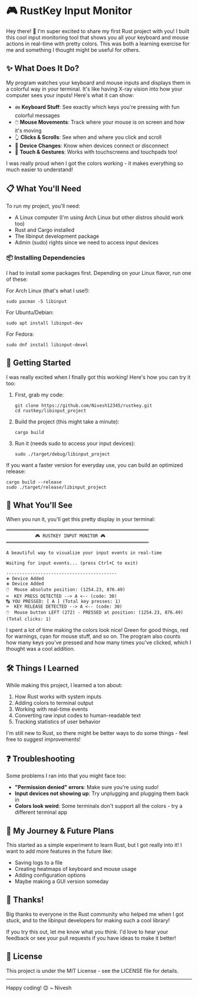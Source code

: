 # 🎮 RustKey Input Monitor

Hey there! 👋 I'm super excited to share my first Rust project with you! I built this cool input monitoring tool that shows you all your keyboard and mouse actions in real-time with pretty colors. This was both a learning exercise for me and something I thought might be useful for others.

## ✨ What Does It Do?

My program watches your keyboard and mouse inputs and displays them in a colorful way in your terminal. It's like having X-ray vision into how your computer sees your inputs! Here's what it can show:

- 🖮 **Keyboard Stuff**: See exactly which keys you're pressing with fun colorful messages
- 🖱️ **Mouse Movements**: Track where your mouse is on screen and how it's moving
- 👆 **Clicks & Scrolls**: See when and where you click and scroll
- 📱 **Device Changes**: Know when devices connect or disconnect
- 👐 **Touch & Gestures**: Works with touchscreens and touchpads too!

I was really proud when I got the colors working - it makes everything so much easier to understand!

## 📋 What You'll Need

To run my project, you'll need:

- A Linux computer (I'm using Arch Linux but other distros should work too)
- Rust and Cargo installed
- The libinput development package
- Admin (sudo) rights since we need to access input devices

### 📦 Installing Dependencies

I had to install some packages first. Depending on your Linux flavor, run one of these:

For Arch Linux (that's what I use!):
```
sudo pacman -S libinput
```

For Ubuntu/Debian:
```
sudo apt install libinput-dev
```

For Fedora:
```
sudo dnf install libinput-devel
```

## 🚀 Getting Started

I was really excited when I finally got this working! Here's how you can try it too:

1. First, grab my code:
   ```
   git clone https://github.com/Nivesh12345/rustkey.git
   cd rustkey/libinput_project
   ```

2. Build the project (this might take a minute):
   ```
   cargo build
   ```

3. Run it (needs sudo to access your input devices):
   ```
   sudo ./target/debug/libinput_project
   ```

If you want a faster version for everyday use, you can build an optimized release:
```
cargo build --release
sudo ./target/release/libinput_project
```

## 🎨 What You'll See

When you run it, you'll get this pretty display in your terminal:

```
══════════════════════════════════════════════════════
           🎮 RUSTKEY INPUT MONITOR 🎮           
══════════════════════════════════════════════════════

A beautiful way to visualize your input events in real-time

Waiting for input events... (press Ctrl+C to exit)

------------------------------------------
➕ Device Added
➕ Device Added
🖱️  Mouse absolute position: (1254.23, 876.49)
⌨️  KEY PRESS DETECTED --> A <-- (code: 30)
🔠 YOU PRESSED: [ A ] (Total key presses: 1)
⌨️  KEY RELEASE DETECTED --> A <-- (code: 30)
🖱️  Mouse button LEFT (272) - PRESSED at position: (1254.23, 876.49) (Total clicks: 1)
```

I spent a lot of time making the colors look nice! Green for good things, red for warnings, cyan for mouse stuff, and so on. The program also counts how many keys you've pressed and how many times you've clicked, which I thought was a cool addition.

## 🛠️ Things I Learned

While making this project, I learned a ton about:

1. How Rust works with system inputs
2. Adding colors to terminal output
3. Working with real-time events
4. Converting raw input codes to human-readable text
5. Tracking statistics of user behavior

I'm still new to Rust, so there might be better ways to do some things - feel free to suggest improvements!

## ❓ Troubleshooting

Some problems I ran into that you might face too:

- **"Permission denied" errors**: Make sure you're using sudo!
- **Input devices not showing up**: Try unplugging and plugging them back in
- **Colors look weird**: Some terminals don't support all the colors - try a different terminal app

## 📝 My Journey & Future Plans

This started as a simple experiment to learn Rust, but I got really into it! I want to add more features in the future like:

- Saving logs to a file
- Creating heatmaps of keyboard and mouse usage
- Adding configuration options
- Maybe making a GUI version someday

## 🙏 Thanks!

Big thanks to everyone in the Rust community who helped me when I got stuck, and to the libinput developers for making such a cool library!

If you try this out, let me know what you think. I'd love to hear your feedback or see your pull requests if you have ideas to make it better!

## 📄 License

This project is under the MIT License - see the LICENSE file for details.

---

Happy coding! 😊
~ Nivesh 
